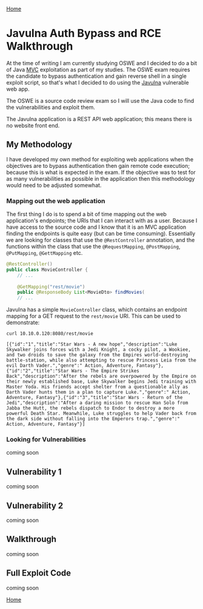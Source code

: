 [Home](https://plackyhacker.github.io)

# Javulna Auth Bypass and RCE Walkthrough

At the time of writing I am currently studying OSWE and I decided to do a bit of Java [MVC](https://www.tutorialspoint.com/mvc_framework/mvc_framework_introduction.htm) exploitation as part of my studies. The OSWE exam requires the candidate to bypass authentication and gain reverse shell in a single exploit script, so that's what I decided to do using the [Javulna](https://github.com/defdeveu/code.java.Javulna) vulnerable web app.

The OSWE is a source code review exam so I will use the Java code to find the vulnerabilities and exploit them.

The Javulna application is a REST API web application; this means there is no website front end.

## My Methodology

I have developed my own method for exploiting web applications when the objectives are to bypass authentication then gain remote code execution; because this is what is expected in the exam. If the objective was to test for as many vulnerabilities as possible in the application then this methodology would need to be adjusted somewhat.

### Mapping out the web application

The first thing I do is to spend a bit of time mapping out the web application's endpoints; the URIs that I can interact with as a user. Because I have access to the source code and I know that it is an MVC application finding the endpoints is quite easy (but can be time consuming). Essentially we are looking for classes that use the `@RestController` annotation, and the functions within the class that use the `@RequestMapping`, `@PostMapping`, `@PutMapping`, `@GettMapping` etc.

```java
@RestController()
public class MovieController {
    // ...
    
    @GetMapping("rest/movie")
    public @ResponseBody List<MovieDto> findMovies(
    // ...
```

Javulna has a simple `MovieController` class, which contains an endpoint mapping for a GET request to the `rest/movie` URI. This can be used to demonstrate:

```
curl 10.10.0.120:8080/rest/movie

[{"id":"1","title":"Star Wars - A new hope","description":"Luke Skywalker joins forces with a Jedi Knight, a cocky pilot, a Wookiee, and two droids to save the galaxy from the Empires world-destroying battle-station, while also attempting to rescue Princess Leia from the evil Darth Vader.","genre":" Action, Adventure, Fantasy"},{"id":"2","title":"Star Wars - The Empire Strikes Back","description":"After the rebels are overpowered by the Empire on their newly established base, Luke Skywalker begins Jedi training with Master Yoda. His friends accept shelter from a questionable ally as Darth Vader hunts them in a plan to capture Luke.","genre":" Action, Adventure, Fantasy"},{"id":"3","title":"Star Wars - Return of the Jedi","description":"After a daring mission to rescue Han Solo from Jabba the Hutt, the rebels dispatch to Endor to destroy a more powerful Death Star. Meanwhile, Luke struggles to help Vader back from the dark side without falling into the Emperors trap.","genre":" Action, Adventure, Fantasy"}] 
```

### Looking for Vulnerabilities

coming soon

## Vulnerability 1

coming soon

## Vulnerability 2

coming soon

## Walkthrough

coming soon

## Full Exploit Code

coming soon

[Home](https://plackyhacker.github.io)
